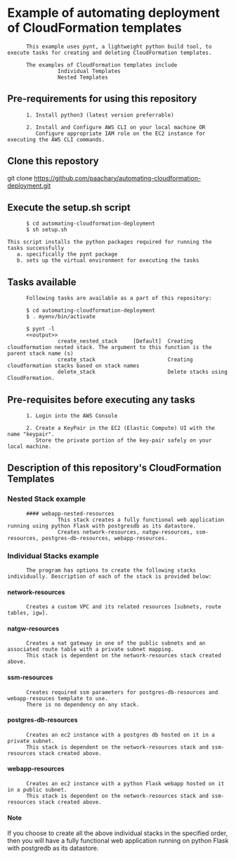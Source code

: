 #       Example of automating deployment of CloudFormation templates

          This example uses pynt, a lightweight python build tool, to execute tasks for creating and deleting CloudFormation templates.
          
          The examples of CloudFormation templates include 
                    Individual Templates
                    Nested Templates

## Pre-requirements for using this repository

          1. Install python3 (latest version preferrable)

          2. Install and Configure AWS CLI on your local machine OR 
             Configure appropriate IAM role on the EC2 instance for executing the AWS CLI commands.

## Clone this repostory

git clone https://github.com/paachary/automating-cloudformation-deployment.git

## Execute the setup.sh script
          
          $ cd automating-cloudformation-deployment 
          $ sh setup.sh
          
    This script installs the python packages required for running the tasks successfully
       a. specifically the pynt package
       b. sets up the virtual environment for executing the tasks

## Tasks available

          Following tasks are available as a part of this repository:
          
          $ cd automating-cloudformation-deployment 
          $ . myenv/bin/activate
          
          $ pynt -l
          <<output>>
                    create_nested_stack     [Default]  Creating cloudformation nested stack. The argument to this function is the parent stack name (s) 
                    create_stack                       Creating cloudformation stacks based on stack names 
                    delete_stack                       Delete stacks using CloudFormation.
          
## Pre-requisites before executing any tasks
          
          1. Login into the AWS Console
          
          2. Create a KeyPair in the EC2 (Elastic Compute) UI with the name "keypair".
             Store the private portion of the key-pair safely on your local machine.

## Description of this repository's CloudFormation Templates

### Nested Stack example

          #### webapp-nested-resources
                    This stack creates a fully functional web application running using python Flask with postgresdb as its datastore.
                    Creates network-resources, natgw-resources, ssm-resources, postgres-db-resources, webapp-resources. 

### Individual Stacks example

          The program has options to create the following stacks individually. Description of each of the stack is provided below:

#### network-resources
          Creates a custom VPC and its related resources [subnets, route tables, igw].
         
#### natgw-resources
          Creates a nat gateway in one of the public subnets and an associated route table with a private subnet mapping.
          This stack is dependent on the network-resources stack created above.
          
#### ssm-resources 
          Creates required ssm parameters for postgres-db-resources and webapp-resouces template to use.
          There is no dependency on any stack.
          
#### postgres-db-resources
          Creates an ec2 instance with a postgres db hosted on it in a private subnet.
          This stack is dependent on the network-resources stack and ssm-resources stack created above.
          
#### webapp-resources 
          Creates an ec2 instance with a python Flask webapp hosted on it in a public subnet.
          This stack is dependent on the network-resources stack and ssm-resources stack created above.
          
#### Note
If you choose to create all the above individual stacks in the specified order, then you will have a fully functional web application running on python Flask with postgredb as its datastore.


